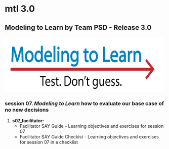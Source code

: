 # mtl 3.0

## Modeling to Learn by Team PSD - Release 3.0

<img src = "https://github.com/lzim/teampsd/blob/master/resources/logos/mtl_testdontguess_sm.png"
     height = "175" width = "650">

### session 07. *Modeling to Learn* how to evaluate our **base case** of no new decisions
  
1. **s07_facilitator:**
    - Facilitator SAY Guide - Learning objectives and exercises for session 07
    - Facilitator SAY Guide Checkist - Learning objectives and exercises for session 07 in a checklist
